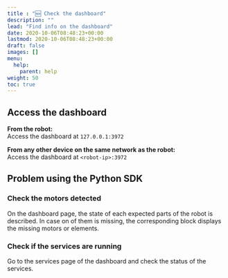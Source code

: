 ```yaml
---
title : "🆕 Check the dashboard"
description: ""
lead: "Find info on the dashboard"
date: 2020-10-06T08:48:23+00:00
lastmod: 2020-10-06T08:48:23+00:00
draft: false
images: []
menu:
  help:
    parent: help
weight: 50
toc: true
---
```


## Access the dashboard

**From the robot:**  
Access the dashboard at `127.0.0.1:3972`

**From any other device on the same network as the robot:**  
Access the dashboard at `<robot-ip>:3972`


## Problem using the Python SDK

### Check the motors detected

On the dashboard page, the state of each expected parts of the robot is described. In case on of them is missing, the corresponding block displays the missing motors or elements.

### Check if the services are running

Go to the services page of the dashboard and check the status of the services.